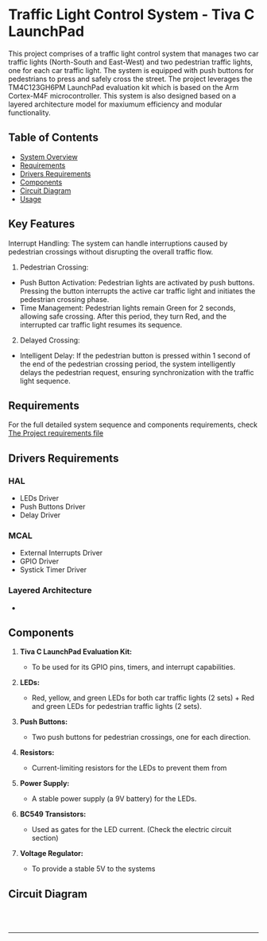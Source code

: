 #  Traffic Light Control System - Tiva C LaunchPad

This project comprises of a traffic light control system that manages two car traffic lights (North-South and East-West) and two pedestrian traffic lights, one for each car traffic light. The system is equipped with push buttons for pedestrians to press and safely cross the street.
The project leverages the TM4C123GH6PM LaunchPad evaluation kit which is based on the Arm Cortex-M4F microcontroller. This system is also designed based on a layered architecture model for maxiumum efficiency and modular functionality.

## Table of Contents

- [System Overview](#system-overview)
- [Requirements](#requirements)
- [Drivers Requirements](#drivers-requirements)
- [Components](#components)
- [Circuit Diagram](#circuit-diagram)
- [Usage](#usage)


## Key Features

Interrupt Handling: The system can handle interruptions caused by pedestrian crossings without disrupting the overall traffic flow.
1. Pedestrian Crossing:
- Push Button Activation: Pedestrian lights are activated by push buttons. Pressing the button interrupts the active car traffic light and initiates the pedestrian crossing phase.
- Time Management: Pedestrian lights remain Green for 2 seconds, allowing safe crossing. After this period, they turn Red, and the interrupted car traffic light resumes its sequence.

2. Delayed Crossing:
- Intelligent Delay: If the pedestrian button is pressed within 1 second of the end of the pedestrian crossing period, the system intelligently delays the pedestrian request, ensuring synchronization with the traffic light sequence.

## Requirements

For the full detailed system sequence and components requirements, check [The Project requirements file](https://github.com/Hesham-Hesham/Traffic-Light-Controller-Embedded-Tiva-C-LaunchPad/blob/main/Requirements.pdf)

## Drivers Requirements

### HAL
- LEDs Driver
- Push Buttons Driver
- Delay Driver

### MCAL

- External Interrupts Driver
- GPIO Driver
- Systick Timer Driver


### Layered Architecture
- 

## Components


1. **Tiva C LaunchPad Evaluation Kit:**
   - To be used for its GPIO pins, timers, and interrupt capabilities.

2. **LEDs:**
   - Red, yellow, and green LEDs for both car traffic lights (2 sets) + Red and green LEDs for pedestrian traffic lights (2 sets).

3. **Push Buttons:**
   - Two push buttons for pedestrian crossings, one for each direction.

4. **Resistors:**
   - Current-limiting resistors for the LEDs to prevent them from 

5. **Power Supply:**
   - A stable power supply (a 9V battery) for the LEDs.

6. **BC549 Transistors:**  
    - Used as gates for the LED current. (Check the electric circuit section)

7. **Voltage Regulator:**
    - To provide a stable 5V to the systems




## Circuit Diagram



<br/><br/>

---


